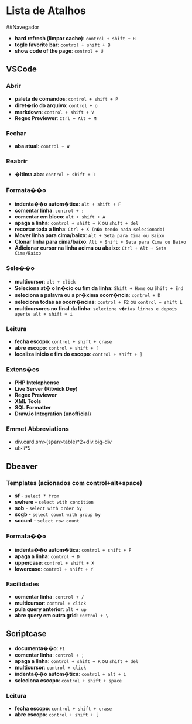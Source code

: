 # Lista de Atalhos

##Navegador
* **hard refresh (limpar cache)**: `control + shift + R`
* **togle favorite bar**: `control + shift + B`
* **show code of the page**: `control + U`

## VSCode
### Abrir
* **paleta de comandos**: `control + shift + P`
* **diret�rio do arquivo**: `control + o`
* **markdown**: `control + shift + V`
* **Regex Previewer**: `Ctrl + Alt + M`
### Fechar
* **aba atual**: `control + W`
### Reabrir
* **�ltima aba**: `control + shift + T`
### Formata��o
* **indenta��o autom�tica**: `alt + shift + F`
* **comentar linha**: `control + ;`
* **comentar em bloco**: `alt + shift + A`
* **apaga a linha**: `control + shift + K` ou `shift + del`
* **recortar toda a linha**: `Ctrl + X (n�o tendo nada selecionado)`
* **Mover linha para cima/baixo**: `Alt + Seta para Cima ou Baixo`
* **Clonar linha para cima/baixo**: `Alt + Shift + Seta para Cima ou Baixo`
* **Adicionar cursor na linha acima ou abaixo**: `Ctrl + Alt + Seta Cima/Baixo`
### Sele��o
* **multicursor**: `alt + click`
* **Seleciona at� o In�cio ou fim da linha**: `Shift + Home` ou `Shift + End`
* **seleciona a palavra ou a pr�xima ocorr�ncia**: `control + D`
* **seleciona todas as ocorr�ncias**: `control + F2` ou `control + shift L`
* **multicursores no final da linha**: `selecione v�rias linhas e depois aperte alt + shift + i`
### Leitura
* **fecha escopo**: `control + shift + crase`
* **abre escopo**: `control + shift + [`
* **localiza inicio e fim do escopo**: `control + shift + ]`
### Extens�es
* **PHP Intelephense**
* **Live Server (Ritwick Dey)**
* **Regex Previewer**
* **XML Tools**
* **SQL Formatter**
* **Draw.io Integration (unofficial)**
### Emmet Abbreviations
* div.card.sm>(span>table)*2+div.big-div
* ul>li*5

## Dbeaver
### Templates (acionados com control+alt+space)
* **sf** - `select * from`
* **swhere** - `select with condition`
* **sob** - `select with order by`
* **scgb** - `select count with group by`
* **scount** - `select row count`
### Formata��o
* **indenta��o autom�tica**: `control + shift + F`
* **apaga a linha**: `control + D`
* **uppercase**: `control + shift + X`
* **lowercase**: `control + shift + Y`
### Facilidades
* **comentar linha**: `control + /`
* **multicursor**: `control + click`
* **pula query anterior**: `alt + up`
* **abre query em outra grid**: `control + \`


## Scriptcase
* **documenta��o**: `F1`
* **comentar linha**: `control + ;`
* **apaga a linha**: `control + shift + K` ou `shift + del`
* **multicursor**: `control + click`
* **indenta��o autom�tica**: `control + alt + i`
* **seleciona escopo**: `control + shift + space`
### Leitura
* **fecha escopo**: `control + shift + crase`
* **abre escopo**: `control + shift + [`